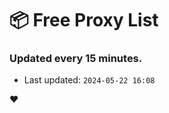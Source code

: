 # :package: Free Proxy List
### Updated every 15 minutes.

- Last updated: `2024-05-22 16:08`

:heart:
